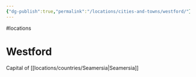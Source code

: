 ```yaml
---
{"dg-publish":true,"permalink":"/locations/cities-and-towns/westford/"}
---
```


#locations 
# Westford

Capital of [[locations/countries/Seamersia\|Seamersia]]